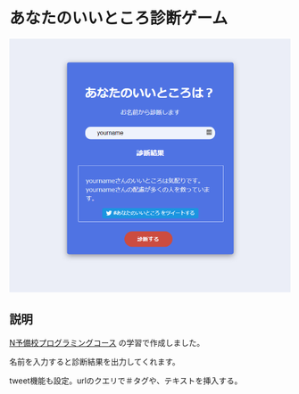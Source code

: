 # あなたのいいところ診断ゲーム

![preview](https://raw.githubusercontent.com/peke-pon/assesment/master/ScreenClip.png)

## 説明

[N予備校プログラミングコース](https://www.nnn.ed.nico/pages/programming/) の学習で作成しました。

名前を入力すると診断結果を出力してくれます。

tweet機能も設定。urlのクエリで＃タグや、テキストを挿入する。
